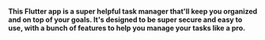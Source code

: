 **This Flutter app is a super helpful task manager that'll keep you organized and on top of your goals. It's designed to be super secure and easy to use, with a bunch of features to help you manage your tasks like a pro.**
